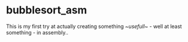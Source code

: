 # bubblesort_asm
This is my first try at actually creating something _~usefull~_ - well at least something - in assembly..
